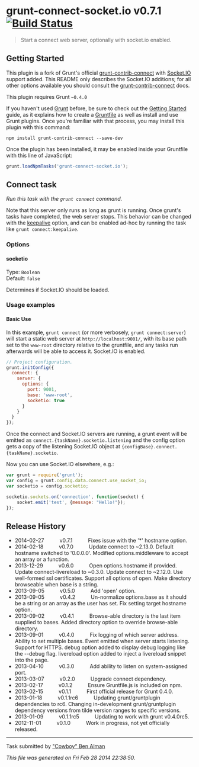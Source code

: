 # grunt-connect-socket.io v0.7.1 [![Build Status](https://travis-ci.org/fardog/grunt-connect-socket.io.png?branch=feature-socket.io)](https://travis-ci.org/fardog/grunt-connect-socket.io)

> Start a connect web server, optionally with socket.io enabled.



## Getting Started
This plugin is a fork of Grunt's official [grunt-contrib-connect](https://github.com/gruntjs/grunt-contrib-connect) with [Socket.IO](http://socket.io/) support added. This README only describes the Socket.IO additions; for all other options available you should consult the [grunt-contrib-connect](https://github.com/gruntjs/grunt-contrib-connect) docs.

This plugin requires Grunt `~0.4.0`

If you haven't used [Grunt](http://gruntjs.com/) before, be sure to check out the [Getting Started](http://gruntjs.com/getting-started) guide, as it explains how to create a [Gruntfile](http://gruntjs.com/sample-gruntfile) as well as install and use Grunt plugins. Once you're familiar with that process, you may install this plugin with this command:

```shell
npm install grunt-contrib-connect --save-dev
```

Once the plugin has been installed, it may be enabled inside your Gruntfile with this line of JavaScript:

```js
grunt.loadNpmTasks('grunt-connect-socket.io');
```

## Connect task
_Run this task with the `grunt connect` command._

Note that this server only runs as long as grunt is running. Once grunt's tasks have completed, the web server stops. This behavior can be changed with the [keepalive](#keepalive) option, and can be enabled ad-hoc by running the task like `grunt connect:keepalive`.

### Options

#### socketio
Type: `Boolean`  
Default: `false`

Determines if Socket.IO should be loaded.

### Usage examples

#### Basic Use
In this example, `grunt connect` (or more verbosely, `grunt connect:server`) will start a static web server at `http://localhost:9001/`, with its base path set to the `www-root` directory relative to the gruntfile, and any tasks run afterwards will be able to access it. Socket.IO is enabled.

```javascript
// Project configuration.
grunt.initConfig({
  connect: {
    server: {
      options: {
        port: 9001,
        base: 'www-root',
        socketio: true
      }
    }
  }
});
```

Once the connect and Socket.IO servers are running, a grunt event will be emitted as `connect.{taskName}.socketio.listening` and the config option gets a copy of the listening Socket.IO object at `{configBase}.connect.{taskName}.socketio`.

Now you can use Socket.IO elsewhere, e.g.:

```javascript
var grunt = require('grunt');
var config = grunt.config.data.connect.use_socket_io;
var socketio = config.socketio;

socketio.sockets.on('connection', function(socket) {
    socket.emit('test', {message: "Hello!"});
});
```

## Release History

 * 2014-02-27   v0.7.1   Fixes issue with the '*' hostname option.
 * 2014-02-18   v0.7.0   Update connect to ~2.13.0. Default hostname switched to '0.0.0.0'. Modified options.middleware to accept an array or a function.
 * 2013-12-29   v0.6.0   Open options.hostname if provided. Update connect-livereload to ~0.3.0. Update connect to ~2.12.0. Use well-formed ssl certificates. Support all options of open. Make directory browseable when base is a string.
 * 2013-09-05   v0.5.0   Add 'open' option.
 * 2013-09-05   v0.4.2   Un-normalize options.base as it should be a string or an array as the user has set. Fix setting target hostname option.
 * 2013-09-02   v0.4.1   Browse-able directory is the last item supplied to bases. Added directory option to override browse-able directory.
 * 2013-09-01   v0.4.0   Fix logging of which server address. Ability to set multiple bases. Event emitted when server starts listening. Support for HTTPS. debug option added to display debug logging like the --debug flag. livereload option added to inject a livereload snippet into the page.
 * 2013-04-10   v0.3.0   Add ability to listen on system-assigned port.
 * 2013-03-07   v0.2.0   Upgrade connect dependency.
 * 2013-02-17   v0.1.2   Ensure Gruntfile.js is included on npm.
 * 2013-02-15   v0.1.1   First official release for Grunt 0.4.0.
 * 2013-01-18   v0.1.1rc6   Updating grunt/gruntplugin dependencies to rc6. Changing in-development grunt/gruntplugin dependency versions from tilde version ranges to specific versions.
 * 2013-01-09   v0.1.1rc5   Updating to work with grunt v0.4.0rc5.
 * 2012-11-01   v0.1.0   Work in progress, not yet officially released.

---

Task submitted by ["Cowboy" Ben Alman](http://benalman.com)

*This file was generated on Fri Feb 28 2014 22:38:50.*
